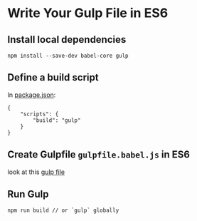 # Write Your Gulp File in ES6


##	Install local dependencies

	npm install --save-dev babel-core gulp


##	Define a build script

In [package.json](package.json):

	{
		"scripts": {
    		"build": "gulp"
  		}
	}


##	Create Gulpfile `gulpfile.babel.js` in ES6

look at this [gulp file](./gulpfile.babel.js)


##	Run Gulp

	npm run build // or `gulp` globally

